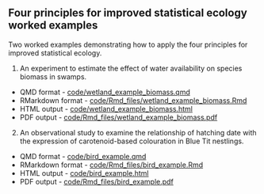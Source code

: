 
## Four principles for improved statistical ecology worked examples

Two worked examples demonstrating how to apply the four principles for improved statistical ecology. 

1. An experiment to estimate the effect of water availability on species biomass in swamps. 

  - QMD format - [code/wetland_example_biomass.qmd](code/wetland_example_biomass.qmd)
  - RMarkdown format - [code/Rmd_files/wetland_example_biomass.Rmd](code/Rmd_files/wetland_example_biomass.Rmd)
  - HTML output - [code/wetland_example_biomass.html](code/wetland_example_biomass.html)
  - PDF output - [code/Rmd_files/wetland_example_biomass.pdf](code/Rmd_files/wetland_example_biomass.pdf)
 

2. An observational study to examine the relationship of hatching date with the expression of carotenoid-based colouration in Blue Tit nestlings.

  - QMD format - [code/bird_example.qmd](code/bird_example.qmd)
  - RMarkdown format - [code/Rmd_files/bird_example.Rmd](code/Rmd_files/bird_example.Rmd)
  - HTML output - [code/bird_example.html](code/bird_example.html)
  - PDF output - [code/Rmd_files/bird_example.pdf](code/Rmd_files/bird_example.pdf)
 
